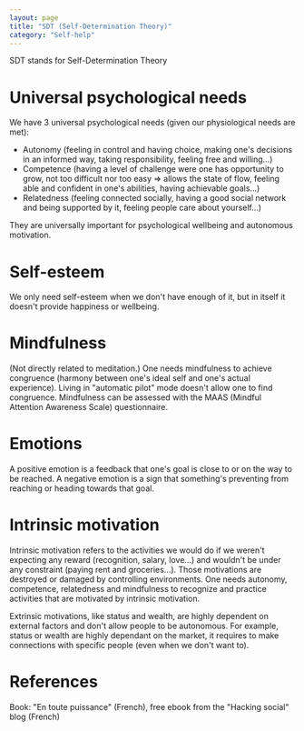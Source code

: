 ```yaml
---
layout: page
title: "SDT (Self-Determination Theory)"
category: "Self-help"
---
```


SDT stands for Self-Determination Theory

# Universal psychological needs
We have 3 universal psychological needs (given our physiological needs are met):

* Autonomy (feeling in control and having choice, making one's decisions in an informed way, taking responsibility, feeling free and willing...)
* Competence (having a level of challenge were one has opportunity to grow, not too difficult nor too easy => allows the state of flow, feeling able and confident in one's abilities, having achievable goals...)
* Relatedness (feeling connected socially, having a good social network and being supported by it, feeling people care about yourself...)

They are universally important for psychological wellbeing and autonomous motivation.

# Self-esteem

We only need self-esteem when we don't have enough of it, but in itself it doesn't provide happiness or wellbeing.

# Mindfulness

(Not directly related to meditation.) One needs mindfulness to achieve congruence (harmony between one's ideal self and one's actual experience). Living in "automatic pilot" mode doesn't allow one to find congruence. Mindfulness can be assessed with the MAAS (Mindful Attention Awareness Scale) questionnaire.

# Emotions

A positive emotion is a feedback that one's goal is close to or on the way to be reached. A negative emotion is a sign that something's preventing from reaching or heading towards that goal.

# Intrinsic motivation

Intrinsic motivation refers to the activities we would do if we weren't expecting any reward (recognition, salary, love...) and wouldn't be under any constraint (paying rent and groceries...). Those motivations are destroyed or damaged by controlling environments. One needs autonomy, competence, relatedness and mindfulness to recognize and practice activities that are motivated by intrinsic motivation.

Extrinsic motivations, like status and wealth, are highly dependent on external factors and don't allow people to be autonomous. For example, status or wealth are highly dependant on the market, it requires to make connections with specific people (even when we don't want to).

# References
Book: "En toute puissance" (French), free ebook from the "Hacking social" blog (French)
